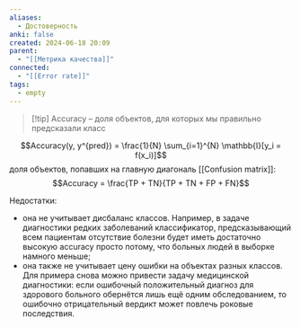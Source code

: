 ```yaml
---
aliases:
  - Достоверность
anki: false
created: 2024-06-18 20:09
parent:
  - "[[Метрика качества]]"
connected:
  - "[[Error rate]]"
tags:
  - empty
---
```


> [!tip] Аccuracy 
> – доля объектов, для которых мы правильно предсказали класс

$$Accuracy(y, y^{pred}) = \frac{1}{N} \sum_{i=1}^{N} \mathbb{I}[y_i = f(x_i)]$$
доля объектов, попавших на главную диагональ [[Confusion matrix]]: $$Accuracy = \frac{TP + TN}{TP + TN + FP + FN}$$


Недостатки:
- она не учитывает дисбаланс классов. Например, в задаче диагностики редких заболеваний классификатор, предсказывающий всем пациентам отсутствие болезни будет иметь достаточно высокую accuracy просто потому, что больных людей в выборке намного меньше;
- она также не учитывает цену ошибки на объектах разных классов. Для примера снова можно привести задачу медицинской диагностики: если ошибочный положительный диагноз для здорового больного обернётся лишь ещё одним обследованием, то ошибочно отрицательный вердикт может повлечь роковые последствия.
